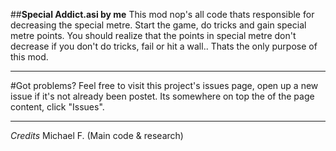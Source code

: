 ##**Special Addict.asi by me**
This mod nop's all code thats responsible for decreasing the special metre. 
Start the game, do tricks and gain special metre points. 
You should realize that the points in special metre don't decrease if you don't do tricks, fail or hit a wall.. 
Thats the only purpose of this mod.

------

#Got problems?
Feel free to visit this project's issues page, open up a new issue if it's not already been postet. Its somewhere on top the of the page content, click "Issues".

------

*Credits*
Michael F. (Main code & research)
